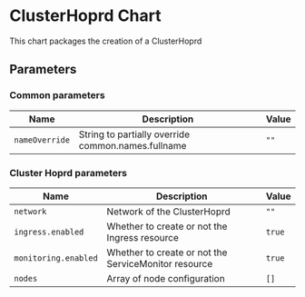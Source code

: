 <!--- app-name: Hopr Operator -->

# ClusterHoprd  Chart

This chart packages the creation of a ClusterHoprd


## Parameters

### Common parameters

| Name           | Description                                        | Value |
| -------------- | -------------------------------------------------- | ----- |
| `nameOverride` | String to partially override common.names.fullname | `""`  |

### Cluster Hoprd parameters

| Name                 | Description                                          | Value  |
| -------------------- | ---------------------------------------------------- | ------ |
| `network`            | Network of the ClusterHoprd                          | `""`   |
| `ingress.enabled`    | Whether to create or not the Ingress resource        | `true` |
| `monitoring.enabled` | Whether to create or not the ServiceMonitor resource | `true` |
| `nodes`              | Array of node configuration                          | `[]`   |
